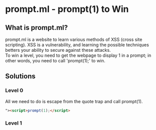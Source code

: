 # prompt.ml - prompt(1) to Win
## What is prompt.ml?
prompt.ml is a website to learn various methods of XSS (cross site scripting). XSS is a vulnerability, and learning the possible techniques betters your ability to secure against these attacks.  
To win a level, you need to get the webpage to display 1 in a prompt; in other words, you need to call 'prompt(1);' to win.

## Solutions
### Level 0
All we need to do is escape from the quote trap and call prompt(1).
```html
"><script>prompt(1);</script>
```

### Level 1

